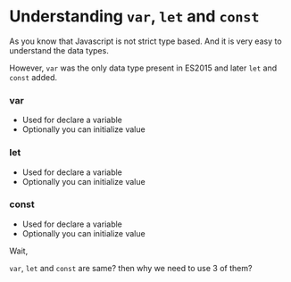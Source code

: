 # Understanding `var`, `let` and `const`

As you know that Javascript is not strict type based. And it is very easy to understand the data types.

However, `var` was the only data type present in ES2015 and later `let` and `const` added.

### var

- Used for declare a variable
- Optionally you can initialize value

### let

- Used for declare a variable
- Optionally you can initialize value

### const

- Used for declare a variable
- Optionally you can initialize value

Wait,

`var`, `let` and `const` are same? then why we need to use 3 of them?
